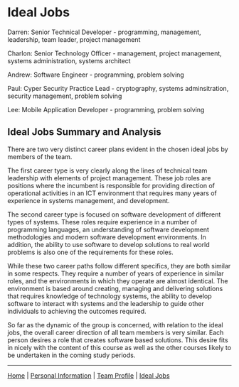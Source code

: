 # Ideal Jobs

Darren: Senior Technical Developer - programming, management, leadership, team leader, project management

Charlon: Senior Technology Officer - management, project management, systems administration, systems architect

Andrew: Software Engineer - programming, problem solving

Paul: Cyper Security Practice Lead - cryptography, systems adminsitration, security management, problem solving

Lee: Mobile Application Developer - programming, problem solving

## Ideal Jobs Summary and Analysis

There are two very distinct career plans evident in the chosen ideal jobs by members of the team.

The first career type is very clearly along the lines of technical team leadership with elements of project management. These job roles are positions where the incumbent is responsible for providing direction of operational activities in an ICT environment that requires many years of experience in systems management, and development.

The second career type is focused on software development of different types of systems. These roles require experience in a number of programming languages, an understanding of software development methodologies and modern software development environments. In addition, the ability to use software to develop solutions to real world problems is also one of the requirements for these roles.

While these two career paths follow different specifics, they are both similar in some respects. They require a number of years of experience in similar roles, and the environments in which they operate are almost identical. The environment is based around creating, managing and delivering solutions that requires knowledge of technology systems, the ability to develop software to interact with systems and the leadership to guide other individuals to achieving the outcomes required.

So far as the dynamic of the group is concerned, with relation to the ideal jobs, the overall career direction of all team members is very similar. Each person desires a role that creates software based solutions. This desire fits in nicely with the content of this course as well as the other courses likely to be undertaken in the coming study periods.

-----

[Home](index.md) | [Personal Information](personal-information.md) | [Team Profile](team-profile.md) | [Ideal Jobs](ideal-jobs.md)
